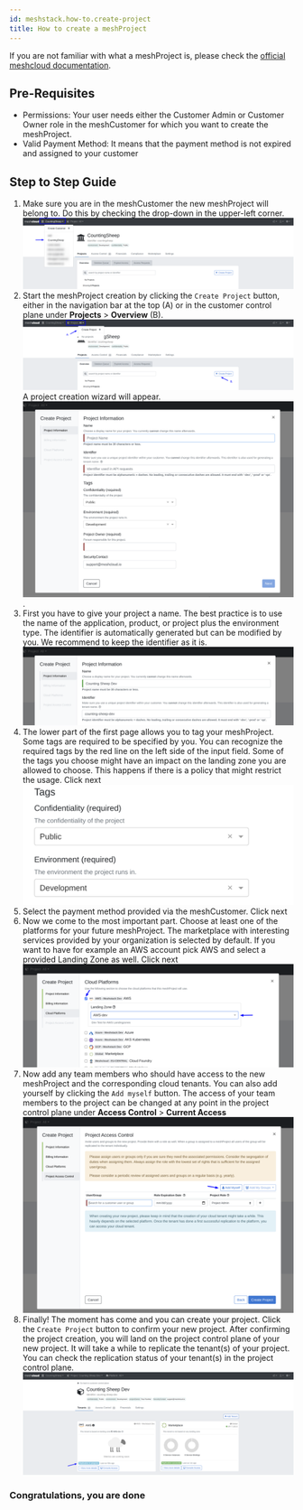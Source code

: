 ```yaml
---
id: meshstack.how-to.create-project
title: How to create a meshProject
---
```


If you are not familiar with what a meshProject is, please check the [official meshcloud documentation](meshcloud.project.md).

## Pre-Requisites

- Permissions: Your user needs either the Customer Admin or Customer Owner role in the meshCustomer for which you want to create the meshProject.
- Valid Payment Method: It means that the payment method is not expired and assigned to your customer

## Step to Step Guide

 1. Make sure you are in the meshCustomer the new meshProject will belong to. Do this by checking the drop-down in the upper-left corner.
![Select meshCustomer in the upper left corner](./assets/project-creation/choose-customer.png "Pick meshCustomer")
 2. Start the meshProject creation by clicking the `Create Project` button, either in the navigation bar at the top (A) or
 in the customer control plane under **Projects** > **Overview** (B).
 ![Start meshProject Creation](./assets/project-creation/start-project-creation.png "Start Project Creation")
A project creation wizard will appear.
![Project Creation Wizard](./assets/project-creation/open-project-wizard.png "Project Creation Wizard").
 3. First you have to give your project a name. The best practice is to use the name of the application, product, or project plus the environment type. The identifier is automatically generated but can be modified by you. We recommend to keep the identifier as it is. ![General Information](./assets/project-creation/choose-project-name.png "Naming")
 4. The lower part of the first page allows you to tag your meshProject. Some tags are required to be specified by you. You can recognize the required tags by the red line on the left side of the input field. Some of the tags you choose might have an impact on the landing zone you are allowed to choose. This happens if there is a policy that might restrict the usage. Click next![Tags](./assets/project-creation/choose-tags.png "Tags")
 5. Select the payment method provided via the meshCustomer. Click next
 6. Now we come to the most important part. Choose at least one of the platforms for your future meshProject. The marketplace with interesting services provided by your organization is selected by default. If you want to have for example an AWS account pick AWS and select a provided Landing Zone as well. Click next  ![Platform and Landing Zone](./assets/project-creation/choose-platform-lz.png "Platform and Landing Zone")
 7. Now add any team members who should have access to the new meshProject and the corresponding cloud tenants. You can also add yourself by clicking the `Add myself` button. The access of your team members to the project can be changed at any point in the project control plane under **Access Control** > **Current Access** ![Add Users and Groups](./assets/project-creation/add-yourself.png "Add Users and Groups")
 8. Finally! The moment has come and you can create your project. Click the `Create Project` button to confirm your new project. After confirming the project creation, you will land on the project control plane of your new project. It will take a while to replicate the tenant(s) of your project. You can check the replication status of your tenant(s) in the project control plane.
![Check Replication Status](./assets/project-creation/replication-status.png "Check Replication Status")

### Congratulations, you are done
